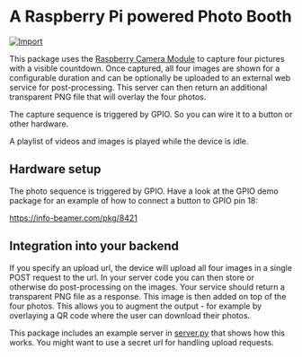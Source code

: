 # A Raspberry Pi powered Photo Booth

[![Import](https://cdn.infobeamer.com/s/img/import.png)](https://info-beamer.com/use?url=https://github.com/info-beamer/package-photo-booth)

This package uses the
[Raspberry Camera Module](https://www.raspberrypi.org/products/camera-module-v2/)
to capture four pictures with a visible countdown. Once captured, all
four images are shown for a configurable duration and can be optionally be
uploaded to an external web service for post-processing. This server can then
return an additional transparent PNG file that will overlay the four photos.

The capture sequence is triggered by GPIO. So you can wire it to a button or other
hardware.

A playlist of videos and images is played while the device is idle.

## Hardware setup

The photo sequence is triggered by GPIO. Have a look at the GPIO demo package
for an example of how to connect a button to GPIO pin 18:

https://info-beamer.com/pkg/8421

## Integration into your backend

If you specify an upload url, the device will upload all four images in a single
POST request to the url. In your server code you can then store or otherwise do
post-processing on the images. Your service should return a transparent PNG
file as a response. This image is then added on top of the four photos. This
allows you to augment the output - for example by overlaying a QR code
where the user can download their photos.

This package includes an example server in
[server.py](https://github.com/info-beamer/package-photo-booth/blob/master/server.py)
that shows how this works. You might want to use a secret url for
handling upload requests.
